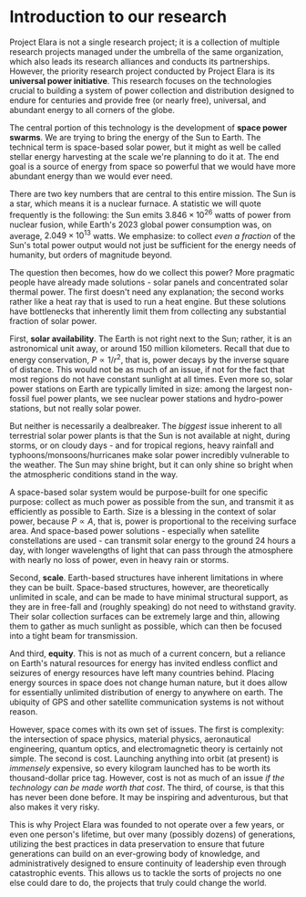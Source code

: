 # Introduction to our research

Project Elara is not a single research project; it is a collection of multiple research projects managed under the umbrella of the same organization, which also leads its research alliances and conducts its partnerships. However, the priority research project conducted by Project Elara is its **universal power initiative**. This research focuses on the technologies crucial to building a system of power collection and distribution designed to endure for centuries and provide free (or nearly free), universal, and abundant energy to all corners of the globe.

The central portion of this technology is the development of **space power swarms**. We are trying to bring the energy of the Sun to Earth. The technical term is space-based solar power, but it might as well be called stellar energy harvesting at the scale we're planning to do it at. The end goal is a source of energy from space so powerful that we would have more abundant energy than we would ever need.

There are two key numbers that are central to this entire mission. The Sun is a star, which means it is a nuclear furnace. A statistic we will quote frequently is the following: the Sun emits $3.846\times 10^{26}$ watts of power from nuclear fusion, while Earth's 2023 global power consumption was, on average, $2.049 \times 10^{13}$ watts. We emphasize: to collect *even a fraction* of the Sun's total power output would not just be sufficient for the energy needs of humanity, but orders of magnitude beyond.

The question then becomes, how do we collect this power? More pragmatic people have already made solutions - solar panels and concentrated solar thermal power. The first doesn't need any explanation; the second works rather like a heat ray that is used to run a heat engine. But these solutions have bottlenecks that inherently limit them from collecting any substantial fraction of solar power.

First, **solar availability**. The Earth is not right next to the Sun; rather, it is an astronomical unit away, or around 150 million kilometers. Recall that due to energy conservation, $P \propto 1/r^2$, that is, power decays by the inverse square of distance. This would not be as much of an issue, if not for the fact that most regions do not have constant sunlight at all times. Even more so, solar power stations on Earth are typically limited in size: among the largest non-fossil fuel power plants, we see nuclear power stations and hydro-power stations, but not really solar power. 

But neither is necessarily a dealbreaker. The _biggest_ issue inherent to all terrestrial solar power plants is that the Sun is not available at night, during storms, or on cloudy days - and for tropical regions, heavy rainfall and typhoons/monsoons/hurricanes make solar power incredibly vulnerable to the weather. The Sun may shine bright, but it can only shine so bright when the atmospheric conditions stand in the way.

A space-based solar system would be purpose-built for one specific purpose: collect as much power as possible from the sun, and transmit it as efficiently as possible to Earth. Size is a blessing in the context of solar power, because $P \propto A$, that is, power is proportional to the receiving surface area. And space-based power solutions - especially when satellite constellations are used - can transmit solar energy to the ground 24 hours a day, with longer wavelengths of light that can pass through the atmosphere with nearly no loss of power, even in heavy rain or storms.

Second, **scale**. Earth-based structures have inherent limitations in where they can be built. Space-based structures, however, are theoretically unlimited in scale, and can be made to have minimal structural support, as they are in free-fall and (roughly speaking) do not need to withstand gravity. Their solar collection surfaces can be extremely large and thin, allowing them to gather as much sunlight as possible, which can then be focused into a tight beam for transmission.

And third, **equity**. This is not as much of a current concern, but a reliance on Earth's natural resources for energy has invited endless conflict and seizures of energy resources have left many countries behind. Placing energy sources in space does not change human nature, but it does allow for essentially unlimited distribution of energy to anywhere on earth. The ubiquity of GPS and other satellite communication systems is not without reason.

However, space comes with its own set of issues. The first is complexity: the intersection of space physics, material physics, aeronautical engineering, quantum optics, and electromagnetic theory is certainly not simple. The second is cost. Launching anything into orbit (at present) is _immensely_ expensive, so every kilogram launched has to be worth its thousand-dollar price tag. However, cost is not as much of an issue _if the technology can be made worth that cost_. The third, of course, is that this has never been done before. It may be inspiring and adventurous, but that also makes it very risky.

This is why Project Elara was founded to not operate over a few years, or even one person's lifetime, but over many (possibly dozens) of generations, utilizing the best practices in data preservation to ensure that future generations can build on an ever-growing body of knowledge, and administratively designed to ensure continuity of leadership even through catastrophic events. This allows us to tackle the sorts of projects no one else could dare to do, the projects that truly could change the world.